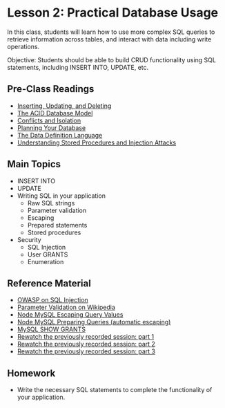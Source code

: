 # Lesson 2: Practical Database Usage

In this class, students will learn how to use more complex SQL queries to retrieve information across tables, and interact with data including write operations.

Objective: Students should be able to build CRUD functionality using SQL statements, including INSERT INTO, UPDATE, etc.

## Pre-Class Readings

- [Inserting, Updating, and Deleting](https://www.youtube.com/watch?v=JeBYdqKferQ&index=31&list=PLYlr48f6CaXtlkXcGMUD49wHmvC7ZTiD0)
- [The ACID Database Model](https://www.thoughtco.com/the-acid-model-1019731)
- [Conflicts and Isolation](https://www.youtube.com/watch?v=oMijxWh01O8&index=34&list=PLYlr48f6CaXtlkXcGMUD49wHmvC7ZTiD0)
- [Planning Your Database](https://www.youtube.com/watch?v=R4lzIRmZaLA&index=12&list=PLYlr48f6CaXtlkXcGMUD49wHmvC7ZTiD0)
- [The Data Definition Language](https://www.youtube.com/watch?v=Yz9XHMsR9WU&index=32&list=PLYlr48f6CaXtlkXcGMUD49wHmvC7ZTiD0)
- [Understanding Stored Procedures and Injection Attacks](https://www.youtube.com/watch?v=jjK3dc0UYdA&index=35&list=PLYlr48f6CaXtlkXcGMUD49wHmvC7ZTiD0)

## Main Topics

- INSERT INTO
- UPDATE
- Writing SQL in your application
    - Raw SQL strings
    - Parameter validation
    - Escaping
    - Prepared statements
    - Stored procedures
- Security
    - SQL Injection
    - User GRANTS
    - Enumeration

## Reference Material

- [OWASP on SQL Injection](https://www.owasp.org/index.php/SQL_injection)
- [Parameter Validation on Wikipedia](https://en.wikipedia.org/wiki/Parameter_validation)
- [Node MySQL Escaping Query Values](https://github.com/mysqljs/mysql#escaping-query-values)
- [Node MySQL Preparing Queries (automatic escaping)](https://github.com/mysqljs/mysql#preparing-queries)
- [MySQL SHOW GRANTS](https://dev.mysql.com/doc/refman/5.7/en/show-grants.html)
- [Rewatch the previously recorded session: part 1](https://www.youtube.com/watch?v=G6v1po3zvNk)
- [Rewatch the previously recorded session: part 2](https://www.youtube.com/watch?v=5fv1vV1TciM)
- [Rewatch the previously recorded session: part 3](https://www.youtube.com/watch?v=ZNLhHUDj6jo)


## Homework

- Write the necessary SQL statements to complete the functionality of your application.


